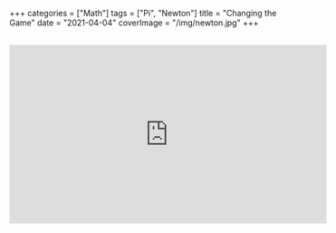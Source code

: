+++
categories = ["Math"]
tags = ["Pi", "Newton"]
title = "Changing the Game"
date = "2021-04-04"
coverImage = "/img/newton.jpg"
+++

<!--more-->

<br>

<iframe width="560" height="315" src="https://www.youtube.com/embed/gMlf1ELvRzc" title="YouTube video player" frameborder="0" allow="accelerometer; autoplay; clipboard-write; encrypted-media; gyroscope; picture-in-picture" allowfullscreen></iframe>
